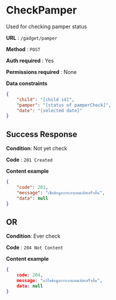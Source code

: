 # CheckPamper

Used for checking pamper status

**URL** : `/gadget/pamper`

**Method** : `POST`

**Auth required** : Yes

**Permissions required** :  None

**Data constraints**

```json
{
    "child": "[child id]",
    "pamper": "[status of pamperCheck]",
    "date": "[selected date]"
}
```

## Success Response

**Condition**: Not yet check

**Code** : `201 Created` 

**Content example**

```json
{
    "code": 201,
    "message": "เช็คข้อมูลการเอาแพมเพิสเสร็จสิ้น",
    "data": null
}
```

## **OR**

**Condition**: Ever check

**Code** : `204 Not Content` 

**Content example**

```json
{
    code: 204,
    message: "แก้ไขข้อมูลการเอาแพมเพิสเสร็จสิ้น",
    data: null
}
```
